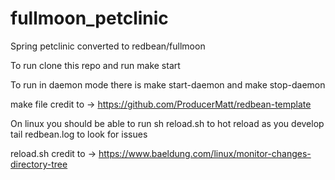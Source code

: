 # fullmoon_petclinic
Spring petclinic converted to redbean/fullmoon

To run clone this repo and run make start

To run in daemon mode there is make start-daemon and make stop-daemon

make file credit to -> https://github.com/ProducerMatt/redbean-template


On linux you should be able to run sh reload.sh to hot reload as you develop
tail redbean.log to look for issues

reload.sh credit to -> https://www.baeldung.com/linux/monitor-changes-directory-tree


